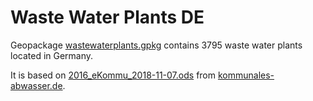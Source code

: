 # Waste Water Plants DE

Geopackage [wastewaterplants.gpkg](https://github.com/danieldreke/geolayers/raw/master/wastewaterplants_DE/wastewaterplants.gpkg) contains 3795 waste water plants located in Germany.

It is based on
[2016_eKommu_2018-11-07.ods](https://kommunales-abwasser.de/downloads/2016_eKommu_2018-11-07.ods) from [kommunales-abwasser.de](https://kommunales-abwasser.de/).
